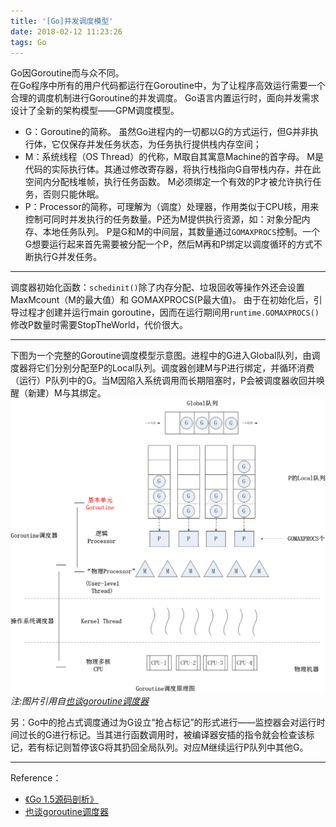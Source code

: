 ```yaml
---
title: '[Go]并发调度模型'
date: 2018-02-12 11:23:26
tags: Go
---
```


Go因Goroutine而与众不同。  
在Go程序中所有的用户代码都运行在Goroutine中，为了让程序高效运行需要一个合理的调度机制进行Goroutine的并发调度。  Go语言内置运行时，面向并发需求设计了全新的架构模型——GPM调度模型。  

- G：Goroutine的简称。  虽然Go进程内的一切都以G的方式运行，但G并非执行体，它仅保存并发任务状态，为任务执行提供栈内存空间；
- M：系统线程（OS Thread）的代称，M取自其寓意Machine的首字母。  M是代码的实际执行体。其通过修改寄存器，将执行栈指向G自带栈内存，并在此空间内分配栈堆帧，执行任务函数。  M必须绑定一个有效的P才被允许执行任务，否则只能休眠。
- P：Processor的简称，可理解为（调度）处理器，作用类似于CPU核，用来控制可同时并发执行的任务数量。P还为M提供执行资源，如：对象分配内存、本地任务队列。  P是G和M的中间层，其数量通过`GOMAXPROCS`控制。一个G想要运行起来首先需要被分配一个P，然后M再和P绑定以调度循环的方式不断执行G并发任务。

---
调度器初始化函数：`schedinit()`除了内存分配、垃圾回收等操作外还会设置MaxMcount（M的最大值）和 GOMAXPROCS(P最大值)。  由于在初始化后，引导过程才创建并运行main goroutine，因而在运行期间用`runtime.GOMAXPROCS()`修改P数量时需要StopTheWorld，代价很大。

---

下图为一个完整的Goroutine调度模型示意图。进程中的G进入Global队列，由调度器将它们分别分配至P的Local队列。调度器创建M与P进行绑定，并循环消费（运行）P队列中的G。当M因陷入系统调用而长期阻塞时，P会被调度器收回并唤醒（新建）M与其绑定。
![](goroutine-scheduler-model.png)
_注:图片引用自[也谈goroutine调度器](http://tonybai.com/2017/06/23/an-intro-about-goroutine-scheduler/)_  
    

另：Go中的抢占式调度通过为G设立“抢占标记”的形式进行——监控器会对运行时间过长的G进行标记。当其进行函数调用时，被编译器安插的指令就会检查该标记，若有标记则暂停该G将其扔回全局队列。对应M继续运行P队列中其他G。

---
Reference：

- [《Go 1.5源码剖析》](https://github.com/qyuhen/book/blob/master/Go%201.5%20%E6%BA%90%E7%A0%81%E5%89%96%E6%9E%90%20%EF%BC%88%E4%B9%A6%E7%AD%BE%E7%89%88%EF%BC%89.pdf) 
- [也谈goroutine调度器](http://tonybai.com/2017/06/23/an-intro-about-goroutine-scheduler/)
